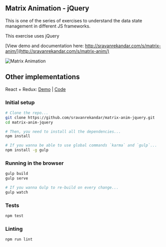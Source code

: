 ## Matrix Animation - jQuery

This is one of the series of exercises to understand the data state management in different JS frameworks.

This exercise uses jQuery

[View demo and documentation here: http://sravanrekandar.com/s/matrix-anim/](http://sravanrekandar.com/s/matrix-anim/)

![Matrix Animation](http://sravanrekandar.com/s/matrix-anim/react-redux/image_src_react_redux.png "Matrix Animation")

## Other implementations
React + Redux: 
  [Demo](http://sravanrekandar.com/s/matrix-anim/react-redux/) | 
  [Code](https://github.com/sravanrekandar/matrix-anim-react-redux)

### Initial setup
```bash
# Clone the repo...
git clone https://github.com/sravanrekandar/matrix-anim-jquery.git
cd matrix-anim-jquery

# Then, you need to install all the dependencies...
npm install

# If you wanna be able to use global commands `karma` and `gulp`...
npm install -g gulp
```

### Running in the browser
```bash
gulp build
gulp serve

# If you wanna Gulp to re-build on every change...
gulp watch
```

### Tests
```bash
npm test
```

### Linting
```bash
npm run lint
```
